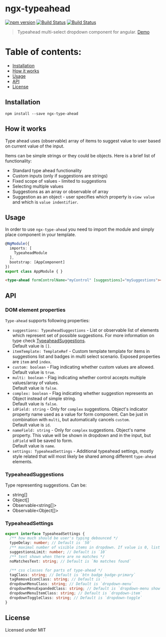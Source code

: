 # ngx-typeahead
[![npm version](https://img.shields.io/npm/v/ngx-type-ahead.svg)](https://www.npmjs.com/package/ngx-type-ahead)
[![Build Status](https://travis-ci.org/Greentube/ngx-typeahead.svg?branch=master)](https://travis-ci.org/Greentube/ngx-typeahead)
[![Build Status](https://circleci.com/gh/Greentube/ngx-typeahead.svg?style=shield)](https://circleci.com/gh/Greentube/ngx-typeahead)

> Typeahead multi-select dropdown component for angular. [Demo](https://greentube.github.io/ngx-typeahead/)

# Table of contents:
- [Installation](#installation)
- [How it works](#how-it-works)
- [Usage](#usage)
- [API](#api)
- [License](#license)

## Installation

```
npm install --save ngx-type-ahead
```

## How it works
Type ahead uses (observable) array of items to suggest value to user based on current value of the input.

Items can be simple strings or they could be objects. Here is a brief list of functionality:
* Standard type ahead functionality 
* Custom inputs (only if suggestions are strings)
* Fixed scope of values - limited to suggestions
* Selecting multiple values
* Suggestions as an array or observable of array
* Suggestion as an object - user specifies which property is `view value` and which is `value indentifier`.

## Usage
In order to use `ngx-type-ahead` you need to import the module and simply place component in your template.

```ts
@NgModule({
  imports: [
    TypeaheadModule
  ],
  bootstrap: [AppComponent]
})
export class AppModule { }
```

```html
<type-ahead formControlName="myControl" [suggestions]="mySuggestions"></type-ahead>
```

## API
### DOM element properties
`Type-ahead` supports following properties:  
- `suggestions: TypeaheadSuggestions` - List or observable list of elements which represent set of possible suggestions. For more information on type check [TypeaheadSuggestions](#typeaheadsuggestions).  
  Default value is `[]`.  
- `itemTemplate: TemplateRef` - Custom template template for items in suggestions list and badges in multi select scenario. Exposed properties are `item` and `index`.  
- `custom: boolean` - Flag indicating whether custom values are allowed.  
  Default value is `true`.  
- `multi: boolean` - Flag indicating whether control accepts multiple values/array of values.  
  Default value is `false`.  
- `complex: boolean` - Flag indicating whether suggestion represents an Object instead of simple string.  
  Default value is `false`.  
- `idField: string` - Only for `complex` suggestions. Object's indicator property name used as a value for form component. Can be just in combination with `multi`, but automatically cancels `custom`.  
  Default value is `id`.  
- `nameField: string` - Only for `complex` suggestions. Object's name property. This value will be shown in dropdown and in the input, but `idField` will be saved to form.  
  Default value is `name`. 
- `settings: TypeaheadSettings` - Additional typeahead settings, mostly style related that will most likely be shared among different `type-ahead` elements.  

### TypeaheadSuggestions
Type representing suggestions. Can be:
* string[]
* Object[]
* Observable<string[]>
* Observable<Object[]>

### TypeaheadSettings
```ts
export interface TypeaheadSettings {
  /** how much should be user's typing debounced */
  typeDelay: number; // Default is `50`
  /** maximal number of visible items in dropdown. If value is 0, list will not be limited */
  suggestionsLimit: number; // Default is `10`
  /** text shown when there are no matches */
  noMatchesText: string; // Default is `No matches found`

  /** css classes for parts of type-ahead */
  tagClass: string; // Default is `btn badge badge-primary`
  tagRemoveIconClass: string; // Default is ``
  dropdownMenuClass: string; // Default is `dropdown-menu`
  dropdownMenuExpandedClass: string; // Default is `dropdown-menu show`
  dropdownMenuItemClass: string; // Default is `dropdown-item`
  dropdownToggleClass: string; // Default is `dropdown-toggle`
}
```

## License
Licensed under MIT
